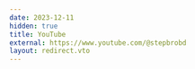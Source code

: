 ```yaml
---
date: 2023-12-11
hidden: true
title: YouTube
external: https://www.youtube.com/@stepbrobd
layout: redirect.vto
---
```

